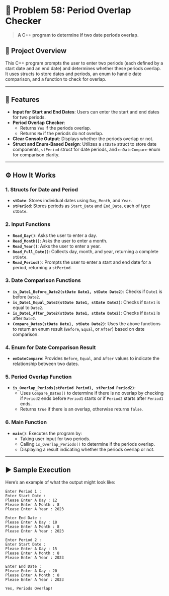 # 📅 Problem 58: Period Overlap Checker

> **A C++ program to determine if two date periods overlap.**

## 📘 Project Overview
This C++ program prompts the user to enter two periods (each defined by a start date and an end date) and determines whether these periods overlap. It uses structs to store dates and periods, an enum to handle date comparison, and a function to check for overlap.

---

## 🌟 Features
- **Input for Start and End Dates**: Users can enter the start and end dates for two periods.
- **Period Overlap Checker**:
  - Returns `Yes` if the periods overlap.
  - Returns `No` if the periods do not overlap.
- **Clear Console Output**: Displays whether the periods overlap or not.
- **Struct and Enum-Based Design**: Utilizes a `stDate` struct to store date components, `stPeriod` struct for date periods, and `enDateCompare` enum for comparison clarity.

---

## ⚙️ How It Works

### 1. Structs for Date and Period
- **`stDate`**: Stores individual dates using `Day`, `Month`, and `Year`.
- **`stPeriod`**: Stores periods as `Start_Date` and `End_Date`, each of type `stDate`.

### 2. Input Functions
- **`Read_Day()`**: Asks the user to enter a day.
- **`Read_Month()`**: Asks the user to enter a month.
- **`Read_Year()`**: Asks the user to enter a year.
- **`Read_Full_Date()`**: Collects day, month, and year, returning a complete `stDate`.
- **`Read_Period()`**: Prompts the user to enter a start and end date for a period, returning a `stPeriod`.

### 3. Date Comparison Functions
- **`is_Date1_Before_Date2(stDate Date1, stDate Date2)`**: Checks if `Date1` is before `Date2`.
- **`is_Date1_Equal_Date2(stDate Date1, stDate Date2)`**: Checks if `Date1` is equal to `Date2`.
- **`is_Date1_After_Date2(stDate Date1, stDate Date2)`**: Checks if `Date1` is after `Date2`.
- **`Compare_Dates(stDate Date1, stDate Date2)`**: Uses the above functions to return an enum result (`Before`, `Equal`, or `After`) based on date comparison.

### 4. Enum for Date Comparison Result
- **`enDateCompare`**: Provides `Before`, `Equal`, and `After` values to indicate the relationship between two dates.

### 5. Period Overlap Function
- **`is_Overlap_Periods(stPeriod Period1, stPeriod Period2)`**:
  - Uses `Compare_Dates()` to determine if there is no overlap by checking if `Period2` ends before `Period1` starts or if `Period2` starts after `Period1` ends.
  - Returns `true` if there is an overlap, otherwise returns `false`.

### 6. Main Function
- **`main()`**: Executes the program by:
  - Taking user input for two periods.
  - Calling `is_Overlap_Periods()` to determine if the periods overlap.
  - Displaying a result indicating whether the periods overlap or not.

---

## ▶️ Sample Execution
Here’s an example of what the output might look like:

```plaintext
Enter Period 1 :
Enter Start Date :
Please Enter A Day : 12
Please Enter A Month : 8
Please Enter A Year : 2023

Enter End Date :
Please Enter A Day : 18
Please Enter A Month : 8
Please Enter A Year : 2023

Enter Period 2 :
Enter Start Date :
Please Enter A Day : 15
Please Enter A Month : 8
Please Enter A Year : 2023

Enter End Date :
Please Enter A Day : 20
Please Enter A Month : 8
Please Enter A Year : 2023

Yes, Periods Overlap!
